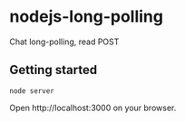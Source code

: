 nodejs-long-polling
===================
Chat long-polling, read POST

## Getting started

```
node server
```

Open http://localhost:3000 on your browser.
